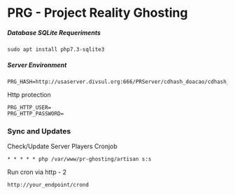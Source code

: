 # PRG - Project Reality Ghosting

##### Database SQLite Requeriments
```
sudo apt install php7.3-sqlite3
```

##### Server Environment
```
PRG_HASH=http://usaserver.divsul.org:666/PRServer/cdhash_doacao/cdhash_main.txt
```
Http protection
```
PRG_HTTP_USER=
PRG_HTTP_PASSWORD=
```


### Sync and Updates
Check/Update Server Players
Cronjob
```
* * * * * php /var/www/pr-ghosting/artisan s:s
```


Run cron via http - 2
```
http://your_endpoint/crond
```

